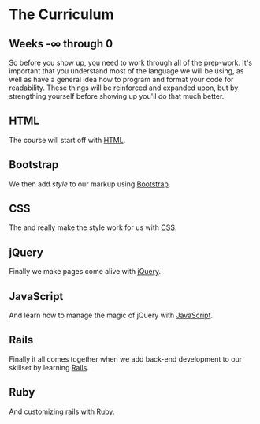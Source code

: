# The Curriculum

## Weeks -∞ through 0
So before you show up, you need to work through all of the [prep-work](https://github.com/hfc-tech-academy/short_stack/tree/master/prep_work).  It's important that you understand most of the language we will be using, as well as have a general idea how to program and format your code for readability.  These things will be reinforced and expanded upon, but by strengthing yourself before showing up you'll do that much better.

## HTML
The course will start off with [HTML](https://github.com/hfc-tech-academy/html).

## Bootstrap
We then add *style* to our markup using [Bootstrap](https://github.com/hfc-tech-academy/bootstrap).

## CSS
The and really make the style work for us with [CSS](https://github.com/hfc-tech-academy/css).

## jQuery
Finally we make pages come alive with [jQuery](https://github.com/hfc-tech-academy/jquery).

## JavaScript
And learn how to manage the magic of jQuery with [JavaScript](https://github.com/hfc-tech-academy/javascript).

## Rails
Finally it all comes together when we add back-end development to our skillset by learning [Rails](https://github.com/hfc-tech-academy/rails).

## Ruby
And customizing rails with [Ruby](https://github.com/hfc-tech-academy/ruby).
